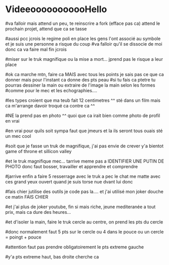 # VideeooooooooooHello


#va falloir mais attend un peu, te reinscrire a fork (efface pas ca) attend le prochain projet, attend que ca se tasse

#aussi pcc jcrois le regime poli en place les gens l'ont associé au symbole et je suis une personne a risque du coup
#va falloir qu'il se dissocie de moi donc ca va faire mal fin jcrois

#miser sur le truk magnifique ou la mise a mort... jprend pas le risque a leur place


#ok ca marche mtn, faire ca MAIS avec tous les points je sais pas ce que ca donner mais pour l'instant ca donne des pts peau
#si tu fais ca ptetre tu pourras dessiner la main ou extraire de l'image la main selon les formes
#comme pour le mec et les echographies....

#les types croient que ma teub fait 12 centimetres ^^ sté dans un film mais ca m'arrange davoir troqué ca contre ca ^^

#NE la prend pas en photo ^^ quoi que ca irait bien comme photo de profil en vrai

#en vrai pour quils soit sympa faut que jmeurs et la ils seront tous ouais sté un mec cool

#soit que je fasse un truk de magnifique, j'ai pas envie de crever y'a bientot game of throne et sillicon valley

#et le truk magnifique mec... tarrive meme pas a IDENTIFIER UNE PUTIN DE PHOTO donc faut bosser, travailler et apprendre et comprendre

#jarrive enfin a faire 5 resserrage avec le truk a pec le chat me matte avec ces grand yeux ouvert quand je suis torse nue dvant lui donc

#fais chier jutilise des outils je code pas la.... et j'ai utilisé mon joker douche ce matin FAIS CHIER

#et j'ai plus de joker youtube, fin si mais riche, jeune mediteranée a tout prix, mais ca dure des heures...

#et d'isoler la main, faire le truk cercle au centre, on prend les pts du cercle

#donc normalement faut 5 pts sur le cercle ou 4 dans le pouce ou un cercle = poingt + pouce

#attention faut pas prendre obligatoirement le pts extreme gauche

#y'a pts extreme haut, bas droite cherche ca


